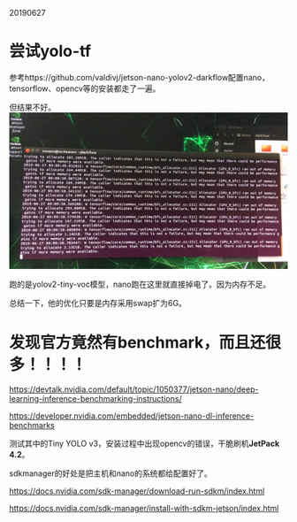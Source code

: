 20190627

# 尝试yolo-tf

参考https://github.com/valdivj/jetson-nano-yolov2-darkflow配置nano，tensorflow、opencv等的安装都走了一遍。

但结果不好。
<img src="./imgs/nano-memory.jpg">

跑的是yolov2-tiny-voc模型，nano跑在这里就直接掉电了。因为内存不足。

总结一下，他的优化只要是内存采用swap扩为6G。


# 发现官方竟然有benchmark，而且还很多！！！！

https://devtalk.nvidia.com/default/topic/1050377/jetson-nano/deep-learning-inference-benchmarking-instructions/

https://developer.nvidia.com/embedded/jetson-nano-dl-inference-benchmarks

测试其中的Tiny YOLO v3，安装过程中出现opencv的错误，干脆刷机**JetPack 4.2**。

sdkmanager的好处是把主机和nano的系统都给配置好了。

https://docs.nvidia.com/sdk-manager/download-run-sdkm/index.html

https://docs.nvidia.com/sdk-manager/install-with-sdkm-jetson/index.html
